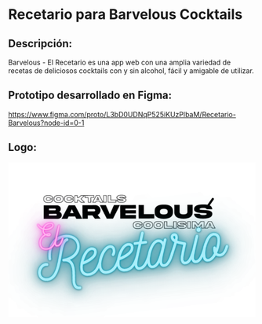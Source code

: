 # Recetario para Barvelous Cocktails

## Descripción: 
Barvelous - El Recetario es una app web con una amplia variedad de recetas de deliciosos cocktails con y sin alcohol, fácil y amigable de utilizar.

## Prototipo desarrollado en Figma:
https://www.figma.com/proto/L3bD0UDNqP525iKUzPlbaM/Recetario-Barvelous?node-id=0-1

## Logo:

![Logo de página web: Barvelous - El Recetario.](https://github.com/FranMarvelous/desarrollo-frontend-recetario/blob/main/assets/logotransparente.png)
